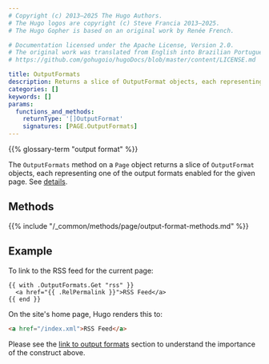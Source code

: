 ```yaml
---
# Copyright (c) 2013–2025 The Hugo Authors.
# The Hugo logos are copyright (c) Steve Francia 2013–2025.
# The Hugo Gopher is based on an original work by Renée French.

# Documentation licensed under the Apache License, Version 2.0.
# The original work was translated from English into Brazilian Portuguese.
# https://github.com/gohugoio/hugoDocs/blob/master/content/LICENSE.md

title: OutputFormats
description: Returns a slice of OutputFormat objects, each representing one of the output formats enabled for the given page.
categories: []
keywords: []
params:
  functions_and_methods:
    returnType: '[]OutputFormat'
    signatures: [PAGE.OutputFormats]
---
```


{{% glossary-term "output format" %}}

The `OutputFormats` method on a `Page` object returns a slice of `OutputFormat` objects, each representing one of the output formats enabled for the given page. See&nbsp;[details](/configuration/output-formats/).

## Methods

{{% include "/_common/methods/page/output-format-methods.md" %}}

## Example

To link to the RSS feed for the current page:

```go-html-template
{{ with .OutputFormats.Get "rss" }}
  <a href="{{ .RelPermalink }}">RSS Feed</a>
{{ end }}
```

On the site's home page, Hugo renders this to:

```html
<a href="/index.xml">RSS Feed</a>
```

Please see the [link to output formats] section to understand the importance of the construct above.

[link to output formats]: /configuration/output-formats/#link-to-output-formats
